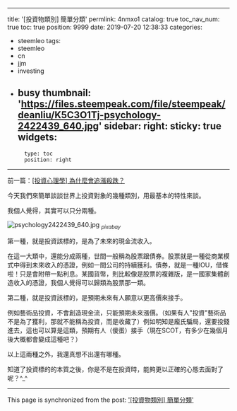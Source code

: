 
---
title: '[投資物類別] 簡單分類'
permlink: 4nmxo1
catalog: true
toc_nav_num: true
toc: true
position: 9999
date: 2019-07-20 12:38:33
categories:
- steemleo
tags:
- steemleo
- cn
- jjm
- investing
- busy
thumbnail: 'https://files.steempeak.com/file/steempeak/deanliu/K5C3O1Tj-psychology-2422439_640.jpg'
sidebar:
    right:
        sticky: true
widgets:
    -
        type: toc
        position: right
---


前一篇：[[投資心理學] 為什麼會追漲殺跌？](https://www.steemleo.com/zzan/@deanliu/38re26)

今天我們來簡單談談世界上投資對象的幾種類別，用最基本的特性來談。

我個人覺得，其實可以只分兩種。

![psychology2422439_640.jpg](https://files.steempeak.com/file/steempeak/deanliu/K5C3O1Tj-psychology-2422439_640.jpg)
<sub>*pixabay*</sub>


第一種，就是投資該標的，是為了未來的現金流收入。

在這一大類中，還能分成兩種，世間一般稱為股票跟債券。股票就是一種從商業模式中得到未來收入的憑證，例如一間公司的持續獲利。債券，就是一種IOU，借條啦！只是會附帶一點利息。某國貨幣，則比較像是股票的複雜版，是一國家集體創造收入的憑證，我個人覺得可以歸類為股票那一類。

第二種，就是投資該標的，是預期未來有人願意以更高價來接手。

例如藝術品投資，不會創造現金流，只能預期未來漲價。（如果有人"投資"藝術品不是為了獲利，那就不能稱為投資，而是收藏了）例如明知是龐氏騙局，還要投錢進去，這也可以算是這類，預期有人（傻蛋）接手（現在SCOT，有多少在幾個月後大概都會變成這種吧？）

以上這兩種之外，我還真想不出還有哪種。

知道了投資標的的本質之後，你是不是在投資時，能夠更以正確的心態去面對了呢？^_^

- - -

This page is synchronized from the post: ['[投資物類別] 簡單分類'](https://steemit.com/@deanliu/4nmxo1)
